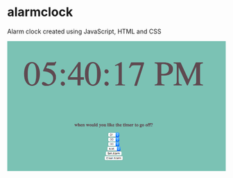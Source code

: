 # alarmclock

Alarm clock created using JavaScript, HTML and CSS

![alt text](Screenshot.png "alarm clock")
